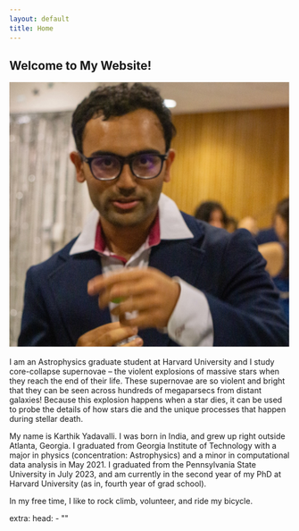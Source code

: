 ```yaml
---
layout: default
title: Home
---
```


<!-- Create a container div for header text and image -->
<div class="header-container">
  <div class="header-text">
    <h2>Welcome to My Website!</h2>
  </div>
  <!-- Image aligned to the right -->
  <img class="header-image" src="/assets/images/profile-pic.jpg" alt="Profile Picture">
</div>

I am an Astrophysics graduate student at Harvard University and I study core-collapse supernovae – the violent explosions of massive stars when they reach the end of their life. These supernovae are so violent and bright that they can be seen across hundreds of megaparsecs from distant galaxies! Because this explosion happens when a star dies, it can be used to probe the details of how stars die and the unique processes that happen during stellar death. 

My name is Karthik Yadavalli. I was born in India, and grew up right outside Atlanta, Georgia. I graduated from Georgia Institute of Technology with a major in physics (concentration: Astrophysics) and a minor in computational data analysis in May 2021. I graduated from the Pennsylvania State University in July 2023, and am currently in the second year of my PhD at Harvard University (as in, fourth year of grad school).

In my free time, I like to rock climb, volunteer, and ride my bicycle.




extra:
  head:
    - "<link rel='stylesheet' href='/assets/css/style.css'>"
